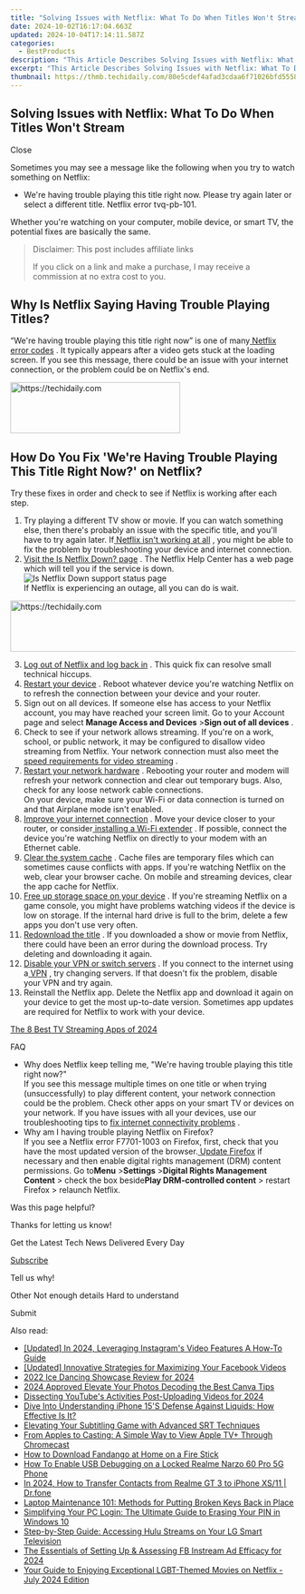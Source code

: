 ```yaml
---
title: "Solving Issues with Netflix: What To Do When Titles Won't Stream"
date: 2024-10-02T16:17:04.663Z
updated: 2024-10-04T17:14:11.587Z
categories:
  - BestProducts
description: "This Article Describes Solving Issues with Netflix: What To Do When Titles Won't Stream"
excerpt: "This Article Describes Solving Issues with Netflix: What To Do When Titles Won't Stream"
thumbnail: https://thmb.techidaily.com/80e5cdef4afad3cdaa6f71026bfd555865de3d18de62989f967049cc703431b5.jpg
---
```


## Solving Issues with Netflix: What To Do When Titles Won't Stream

Close 

 Sometimes you may see a message like the following when you try to watch something on Netflix:

* We're having trouble playing this title right now. Please try again later or select a different title. Netflix error tvq-pb-101.

 Whether you're watching on your computer, mobile device, or smart TV, the potential fixes are basically the same.

>  Disclaimer: This post includes affiliate links
>
>  If you click on a link and make a purchase, I may receive a commission at no extra cost to you.
>

##  Why Is Netflix Saying Having Trouble Playing Titles?

 “We're having trouble playing this title right now” is one of many[ Netflix error codes](https://www.lifewire.com/netflix-error-codes-4173723) . It typically appears after a video gets stuck at the loading screen. If you see this message, there could be an issue with your internet connection, or the problem could be on Netflix's end.

<!-- affiliate ads begin -->
<a href="https://aligracehair.sjv.io/c/5597632/1886069/19272" target="_top" id="1886069">
  <img src="//a.impactradius-go.com/display-ad/19272-1886069" border="0" alt="https://techidaily.com" width="300" height="90"/>
</a>
<img height="0" width="0" src="https://aligracehair.sjv.io/i/5597632/1886069/19272" style="position:absolute;visibility:hidden;" border="0" />
<!-- affiliate ads end -->

##  How Do You Fix 'We're Having Trouble Playing This Title Right Now?' on Netflix?

 Try these fixes in order and check to see if Netflix is working after each step.

1. Try playing a different TV show or movie. If you can watch something else, then there's probably an issue with the specific title, and you'll have to try again later. If[ Netflix isn't working at all](https://www.lifewire.com/fix-netflix-not-working-4177972#general-netflix-app-troubleshooting-to-try-first) , you might be able to fix the problem by troubleshooting your device and internet connection.
2. [ Visit the Is Netflix Down? page](https://help.netflix.com/is-netflix-down) . The Netflix Help Center has a web page which will tell you if the service is down.  
![Is Netflix Down support status page](https://www.lifewire.com/thmb/7DRJhZMYlDdF5AIY94-Yr5HHhWo=/1500x0/filters:no_upscale():max_bytes(150000):strip_icc():format(webp)/001_how-to-fix-it-when-netflix-is-having-trouble-playing-this-title-right-now-5196714-01e3ab18b6d940ca9e69cf19f9c413a8.jpg)  
 If Netflix is experiencing an outage, all you can do is wait.

<!-- affiliate ads begin -->
<a href="https://aligracehair.sjv.io/c/5597632/1886073/19272" target="_top" id="1886073">
  <img src="//a.impactradius-go.com/display-ad/19272-1886073" border="0" alt="https://techidaily.com" width="728" height="90"/>
</a>
<img height="0" width="0" src="https://aligracehair.sjv.io/i/5597632/1886073/19272" style="position:absolute;visibility:hidden;" border="0" />
<!-- affiliate ads end -->

3. [ Log out of Netflix and log back in](https://www.lifewire.com/log-out-of-netflix-on-tv-5193061) . This quick fix can resolve small technical hiccups.
4. [ Restart your device](https://www.lifewire.com/reboot-vs-reset-4157868) . Reboot whatever device you're watching Netflix on to refresh the connection between your device and your router.
5. Sign out on all devices. If someone else has access to your Netflix account, you may have reached your screen limit. Go to your Account page and select **Manage Access and Devices** \>**Sign out of all devices** .
6. Check to see if your network allows streaming. If you're on a work, school, or public network, it may be configured to disallow video streaming from Netflix. Your network connection must also meet the[ speed requirements for video streaming](https://www.lifewire.com/internet-speed-requirements-for-movie-viewing-1847401) .
7. [ Restart your network hardware](https://www.lifewire.com/how-to-properly-restart-a-router-modem-2624570) . Rebooting your router and modem will refresh your network connection and clear out temporary bugs. Also, check for any loose network cable connections.  
 On your device, make sure your Wi-Fi or data connection is turned on and that Airplane mode isn't enabled.
8. [ Improve your internet connection](https://www.lifewire.com/increase-internet-speed-5181475) . Move your device closer to your router, or consider[ installing a Wi-Fi extender](https://www.lifewire.com/install-wifi-extender-5180807) . If possible, connect the device you're watching Netflix on directly to your modem with an Ethernet cable.
9. [ Clear the system cache](https://www.lifewire.com/how-to-clear-cache-2617980) . Cache files are temporary files which can sometimes cause conflicts with apps. If you're watching Netflix on the web, clear your browser cache. On mobile and streaming devices, clear the app cache for Netflix.
10. [ Free up storage space on your device](https://www.lifewire.com/how-to-fix-it-when-fire-stick-is-low-on-storage-5208271) . If you're streaming Netflix on a game console, you might have problems watching videos if the device is low on storage. If the internal hard drive is full to the brim, delete a few apps you don't use very often.
11. [ Redownload the title](https://www.lifewire.com/download-netflix-tv-shows-movies-4134207) . If you downloaded a show or movie from Netflix, there could have been an error during the download process. Try deleting and downloading it again.
12. [ Disable your VPN or switch servers](https://www.lifewire.com/turn-off-vpn-on-android-7642980) . If you connect to the internet using a[ VPN](https://www.lifewire.com/what-is-a-vpn-5189778) , try changing servers. If that doesn't fix the problem, disable your VPN and try again.
13. Reinstall the Netflix app. Delete the Netflix app and download it again on your device to get the most up-to-date version. Sometimes app updates are required for Netflix to work with your device.

[ The 8 Best TV Streaming Apps of 2024 ](https://www.lifewire.com/best-tv-streaming-apps-services-4159988) 

 FAQ

* Why does Netflix keep telling me, "We're having trouble playing this title right now?"  
 If you see this message multiple times on one title or when trying (unsuccessfully) to play different content, your network connection could be the problem. Check other apps on your smart TV or devices on your network. If you have issues with all your devices, use our troubleshooting tips to [ fix internet connectivity problems](https://www.lifewire.com/cant-connect-to-the-internet-try-this-817794) .
* Why am I having trouble playing Netflix on Firefox?  
 If you see a Netflix error F7701-1003 on Firefox, first, check that you have the most updated version of the browser.[ Update Firefox](https://www.lifewire.com/how-do-i-update-firefox-2617992) if necessary and then enable digital rights management (DRM) content permissions. Go to**Menu** \>**Settings** \>**Digital Rights Management Content** \> check the box beside**Play DRM-controlled content** \> restart Firefox > relaunch Netflix.

Was this page helpful?

Thanks for letting us know!

 Get the Latest Tech News Delivered Every Day

[ Subscribe ](https://www.lifewire.com/#) 

Tell us why!

 Other  Not enough details  Hard to understand 

 Submit 

<ins class="adsbygoogle"
     style="display:block"
     data-ad-format="autorelaxed"
     data-ad-client="ca-pub-7571918770474297"
     data-ad-slot="1223367746"></ins>

<ins class="adsbygoogle"
     style="display:block"
     data-ad-client="ca-pub-7571918770474297"
     data-ad-slot="8358498916"
     data-ad-format="auto"
     data-full-width-responsive="true"></ins>

<span class="atpl-alsoreadstyle">Also read:</span>
<div><ul>
<li><a href="https://facebook-video-content.techidaily.com/updated-in-2024-leveraging-instagrams-video-features-a-how-to-guide/"><u>[Updated] In 2024, Leveraging Instagram's Video Features A How-To Guide</u></a></li>
<li><a href="https://facebook-videos.techidaily.com/updated-innovative-strategies-for-maximizing-your-facebook-videos/"><u>[Updated] Innovative Strategies for Maximizing Your Facebook Videos</u></a></li>
<li><a href="https://fox-boxes.techidaily.com/2022-ice-dancing-showcase-review-for-2024/"><u>2022 Ice Dancing Showcase Review for 2024</u></a></li>
<li><a href="https://article-files.techidaily.com/2024-approved-elevate-your-photos-decoding-the-best-canva-tips/"><u>2024 Approved Elevate Your Photos Decoding the Best Canva Tips</u></a></li>
<li><a href="https://youtube-webster.techidaily.com/cting-youtubes-activities-post-uploading-videos-for-2024/"><u>Dissecting YouTube's Activities Post-Uploading Videos for 2024</u></a></li>
<li><a href="https://techtrends.techidaily.com/dive-into-understanding-iphone-15s-defense-against-liquids-how-effective-is-it/"><u>Dive Into Understanding iPhone 15'S Defense Against Liquids: How Effective Is It?</u></a></li>
<li><a href="https://fox-access.techidaily.com/elevating-your-subtitling-game-with-advanced-srt-techniques/"><u>Elevating Your Subtitling Game with Advanced SRT Techniques</u></a></li>
<li><a href="https://techtrends.techidaily.com/from-apples-to-casting-a-simple-way-to-view-apple-tvplus-through-chromecast/"><u>From Apples to Casting: A Simple Way to View Apple TV+ Through Chromecast</u></a></li>
<li><a href="https://techtrends.techidaily.com/how-to-download-fandango-at-home-on-a-fire-stick/"><u>How to Download Fandango at Home on a Fire Stick</u></a></li>
<li><a href="https://easy-unlock-android.techidaily.com/how-to-enable-usb-debugging-on-a-locked-realme-narzo-60-pro-5g-phone-by-drfone-android/"><u>How To Enable USB Debugging on a Locked Realme Narzo 60 Pro 5G Phone</u></a></li>
<li><a href="https://android-transfer.techidaily.com/in-2024-how-to-transfer-contacts-from-realme-gt-3-to-iphone-xs11-drfone-by-drfone-transfer-from-android-transfer-from-android/"><u>In 2024, How to Transfer Contacts from Realme GT 3 to iPhone XS/11 | Dr.fone</u></a></li>
<li><a href="https://techtrends.techidaily.com/laptop-maintenance-101-methods-for-putting-broken-keys-back-in-place/"><u>Laptop Maintenance 101: Methods for Putting Broken Keys Back in Place</u></a></li>
<li><a href="https://techtrends.techidaily.com/simplifying-your-pc-login-the-ultimate-guide-to-erasing-your-pin-in-windows-10/"><u>Simplifying Your PC Login: The Ultimate Guide to Erasing Your PIN in Windows 10</u></a></li>
<li><a href="https://techtrends.techidaily.com/step-by-step-guide-accessing-hulu-streams-on-your-lg-smart-television/"><u>Step-by-Step Guide: Accessing Hulu Streams on Your LG Smart Television</u></a></li>
<li><a href="https://facebook-video-content.techidaily.com/the-essentials-of-setting-up-and-assessing-fb-instream-ad-efficacy-for-2024/"><u>The Essentials of Setting Up & Assessing FB Instream Ad Efficacy for 2024</u></a></li>
<li><a href="https://techtrends.techidaily.com/your-guide-to-enjoying-exceptional-lgbt-themed-movies-on-netflix-july-2024-edition/"><u>Your Guide to Enjoying Exceptional LGBT-Themed Movies on Netflix - July 2024 Edition</u></a></li>
</ul></div>

